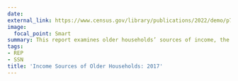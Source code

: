 ```yaml
---
date:
external_link: https://www.census.gov/library/publications/2022/demo/p70br-177.html
image:
  focal_point: Smart
summary: This report examines older households’ sources of income, the amounts of this income, and how much each source of income contributes to total income.
tags:
- REP
- SSN
title: 'Income Sources of Older Households: 2017'
---
```


